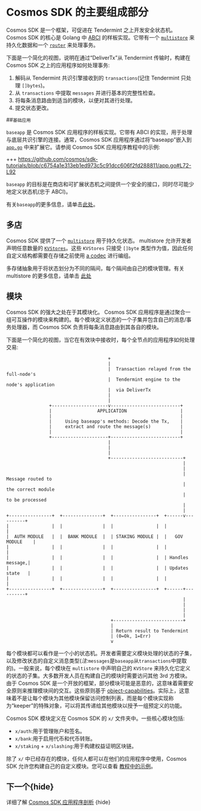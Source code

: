 # Cosmos SDK 的主要组成部分

Cosmos SDK 是一个框架，可促进在 Tendermint 之上开发安全状态机。 Cosmos SDK 的核心是 Golang 中 [ABCI](./sdk-app-architecture.md#abci) 的样板实现。它带有一个 [`multistore`](../core/store.md#multistore) 来持久化数据和一个 [`router`](../core/baseapp.md#routing) 来处理事务。

下面是一个简化的视图，说明在通过“DeliverTx”从 Tendermint 传输时，构建在 Cosmos SDK 之上的应用程序如何处理事务:

1. 解码从 Tendermint 共识引擎接收到的 `transactions`(记住 Tendermint 只处理 `[]bytes`)。
2. 从 `transactions` 中提取 `messages` 并进行基本的完整性检查。
3. 将每条消息路由到适当的模块，以便对其进行处理。
4. 提交状态更改。

##`基础应用`

`baseapp` 是 Cosmos SDK 应用程序的样板实现。它带有 ABCI 的实现，用于处理与底层共识引擎的连接。通常，Cosmos SDK 应用程序通过将“baseapp”嵌入到 [`app.go`](../basics/app-anatomy.md#core-application-file) 中来扩展它。请参阅 Cosmos SDK 应用程序教程中的示例:

+++ https://github.com/cosmos/sdk-tutorials/blob/c6754a1e313eb1ed973c5c91dcc606f2fd288811/app.go#L72-L92

`baseapp` 的目标是在商店和可扩展状态机之间提供一个安全的接口，同时尽可能少地定义状态机(忠于 ABCI)。

有关`baseapp`的更多信息，请单击[此处](../core/baseapp.md)。

## 多店

Cosmos SDK 提供了一个 [`multistore`](../core/store.md#multistore) 用于持久化状态。 multistore 允许开发者声明任意数量的 [`KVStores`](../core/store.md#base-layer-kvstores)。这些 `KVStores` 只接受 `[]byte` 类型作为值，因此任何自定义结构都需要在存储之前使用 [a codec](../core/encoding.md) 进行编组。

多存储抽象用于将状态划分为不同的隔间，每个隔间由自己的模块管理。有关 multistore 的更多信息，请单击 [此处](../core/store.md#multistore)

## 模块

Cosmos SDK 的强大之处在于其模块化。 Cosmos SDK 应用程序是通过聚合一组可互操作的模块来构建的。每个模块定义状态的一个子集并包含自己的消息/事务处理器，而 Cosmos SDK 负责将每条消息路由到其各自的模块。

下面是一个简化的视图，当它在有效块中接收时，每个全节点的应用程序如何处理交易: 

```
                                      +
                                      |
                                      |  Transaction relayed from the full-node's
                                      |  Tendermint engine to the node's application
                                      |  via DeliverTx
                                      |
                                      |
                +---------------------v--------------------------+
                |                 APPLICATION                    |
                |                                                |
                |     Using baseapp's methods: Decode the Tx,    |
                |     extract and route the message(s)           |
                |                                                |
                +---------------------+--------------------------+
                                      |
                                      |
                                      |
                                      +---------------------------+
                                                                  |
                                                                  |
                                                                  |  Message routed to
                                                                  |  the correct module
                                                                  |  to be processed
                                                                  |
                                                                  |
+----------------+  +---------------+  +----------------+  +------v----------+
|                |  |               |  |                |  |                 |
|  AUTH MODULE   |  |  BANK MODULE  |  | STAKING MODULE |  |   GOV MODULE    |
|                |  |               |  |                |  |                 |
|                |  |               |  |                |  | Handles message,|
|                |  |               |  |                |  | Updates state   |
|                |  |               |  |                |  |                 |
+----------------+  +---------------+  +----------------+  +------+----------+
                                                                  |
                                                                  |
                                                                  |
                                                                  |
                                       +--------------------------+
                                       |
                                       | Return result to Tendermint
                                       | (0=Ok, 1=Err)
                                       v
```

每个模块都可以看作是一个小的状态机。开发者需要定义模块处理的状态的子集，以及修改状态的自定义消息类型(*注:*`messages`是`baseapp`从`transactions`中提取的)。一般来说，每个模块在 `multistore` 中声明自己的 `KVStore` 来持久化它定义的状态的子集。大多数开发人员在构建自己的模块时需要访问其他 3rd 方模块。由于 Cosmos SDK 是一个开放的框架，部分模块可能是恶意的，这意味着需要安全原则来推理模块间的交互。这些原则基于 [object-capabilities](../core/ocap.md)。实际上，这意味着不是让每个模块为其他模块保留访问控制列表，而是每个模块实现称为“keeper”的特殊对象，可以将其传递给其他模块以授予一组预定义的功能。

Cosmos SDK 模块定义在 Cosmos SDK 的 `x/` 文件夹中。一些核心模块包括:

- `x/auth`:用于管理账户和签名。
- `x/bank`:用于启用代币和代币转账。
- `x/staking` + `x/slashing`:用于构建权益证明区块链。

除了 `x/` 中已经存在的模块，任何人都可以在他们的应用程序中使用，Cosmos SDK 允许您构建自己的自定义模块。您可以查看 [教程中的示例](https://tutorials.cosmos.network/)。

## 下一个{hide}

详细了解 [Cosmos SDK 应用程序剖析](../basics/app-anatomy.md) {hide} 